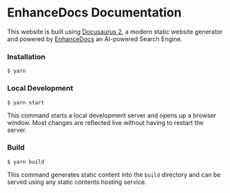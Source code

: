 # EnhanceDocs Documentation

This website is built using [Docusaurus 2](https://docusaurus.io/), a modern static website generator and powered by [EnhanceDocs](http://enhancedocs.com/) an AI-powered Search Engine.

### Installation

```
$ yarn
```

### Local Development

```
$ yarn start
```

This command starts a local development server and opens up a browser window. Most changes are reflected live without having to restart the server.

### Build

```
$ yarn build
```

This command generates static content into the `build` directory and can be served using any static contents hosting service.
